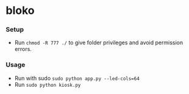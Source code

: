 # bloko

### Setup
- Run `chmod -R 777 ./` to give folder privileges and avoid permission errors.

### Usage
- Run with sudo `sudo python app.py --led-cols=64`
- Run `sudo python kiosk.py`